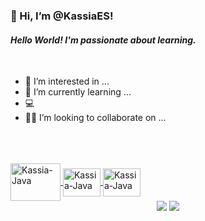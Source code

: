 ###  👋 Hi, I’m @KassiaES!  
#### _Hello World! I'm passionate about learning._
 <br>
 
 <div align="center"> 
 

 
</div>

- 👀 I’m interested in ...
- 🌱 I’m currently learning ...
- 💻
- 👩‍💻 I’m looking to collaborate on ...

<div align="center">
<br>
<br>
  <a href="https://github.com/KassiaES">
 
 

</div>

<div style="display: inline_block"><br>
  <img align="center" alt="Kassia-Java" height="60" width="80" src="https://cdn.jsdelivr.net/gh/devicons/devicon/icons/java/java-original.svg" />
  <img align="center" alt="Kassia-Java" height="45" width="60" src="https://cdn.jsdelivr.net/gh/devicons/devicon/icons/github/github-original.svg" />          
  <img align="center" alt="Kassia-Java" height="45" width="60" src="https://cdn.jsdelivr.net/gh/devicons/devicon/icons/git/git-original.svg" />      

</div>

</div> 
<div align="center">
 <a href = "mailto:kassiaes@gmail.com"><img src="https://img.shields.io/badge/-Gmail-%23333?style=for-the-badge&logo=gmail&logoColor=white" target="_blank"></a>
  <a href="https://www.linkedin.com/in/kassia-es/" target="_blank"><img src="https://img.shields.io/badge/-LinkedIn-%230077B5?style=for-the-badge&logo=linkedin&logoColor=white" target="_blank"></a> 
   
</div>
